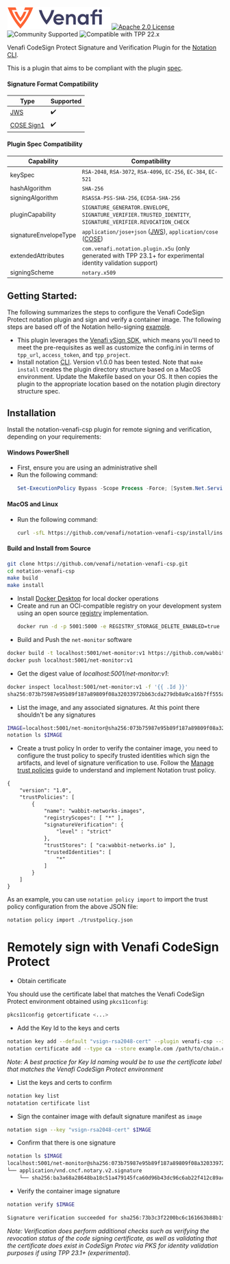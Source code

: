 [![Venafi](https://raw.githubusercontent.com/Venafi/.github/master/images/Venafi_logo.png)](https://www.venafi.com/)
[![Apache 2.0 License](https://img.shields.io/badge/License-Apache%202.0-blue.svg)](https://opensource.org/licenses/Apache-2.0)
![Community Supported](https://img.shields.io/badge/Support%20Level-Community-brightgreen)
![Compatible with TPP 22.x](https://img.shields.io/badge/Compatibility-TPP%2022.x-f9a90c)

Venafi CodeSign Protect Signature and Verification Plugin for the [Notation CLI](https://github.com/notaryproject/notation).

This is a plugin that aims to be compliant with the plugin [spec](https://github.com/notaryproject/notaryproject/blob/main/specs/plugin-extensibility.md).

#### Signature Format Compatibility
| Type | Supported |
| ---- | --------- |
| [JWS](https://github.com/notaryproject/notaryproject/blob/main/specs/signature-envelope-jws.md) | :heavy_check_mark: |
| [COSE Sign1](https://github.com/notaryproject/notaryproject/blob/main/specs/signature-envelope-cose.md) | :heavy_check_mark: |

#### Plugin Spec Compatibility
| Capability | Compatibility |
| ---------- | ------------- |
| keySpec | `RSA-2048`, `RSA-3072`, `RSA-4096`, `EC-256`, `EC-384`, `EC-521` |
| hashAlgorithm | `SHA-256` |
| signingAlgorithm | `RSASSA-PSS-SHA-256`, `ECDSA-SHA-256` |
| pluginCapability | `SIGNATURE_GENERATOR.ENVELOPE`, `SIGNATURE_VERIFIER.TRUSTED_IDENTITY`, `SIGNATURE_VERIFIER.REVOCATION_CHECK` |
| signatureEnvelopeType | `application/jose+json` ([JWS](https://datatracker.ietf.org/doc/html/rfc7515)), `application/cose` ([COSE](https://datatracker.ietf.org/doc/rfc9052)) |
| extendedAttributes | `com.venafi.notation.plugin.x5u` (only generated with TPP 23.1+ for experimental identity validation support)|
| signingScheme | `notary.x509` |


## Getting Started:
The following summarizes the steps to configure the Venafi CodeSign Protect notation plugin and sign and verify a container image.  The following steps are based off of the Notation hello-signing [example](https://github.com/notaryproject/notation/blob/main/docs/hello-signing.md#getting-started).

- This plugin leverages the [Venafi vSign SDK](https://github.com/venafi/vsign), which means you'll need to meet the pre-requisites as well as customize the config.ini in terms of `tpp_url`, `access_token`, and `tpp_project`.
- Install notation [CLI](https://github.com/notaryproject/notation/releases/tag/v1.0.0).  Version v1.0.0 has been tested. Note that `make install` creates the plugin directory structure based on a MacOS environment.  Update the Makefile based on your OS.  It then copies the plugin to the appropriate location based on the notation plugin directory structure spec.

## Installation

Install the notation-venafi-csp plugin for remote signing and verification, depending on your requirements:


#### Windows PowerShell
- First, ensure you are using an administrative shell
- Run the following command:
  ```powershell
  Set-ExecutionPolicy Bypass -Scope Process -Force; [System.Net.ServicePointManager]::SecurityProtocol = [System.Net.ServicePointManager]::SecurityProtocol -bor 3072; iex ((New-Object System.Net.WebClient).DownloadString('https://github.com/venafi/notation-venafi-csp/install/install.ps1'))
  ```

#### MacOS and Linux
- Run the following command:
  ```bash
  curl -sfL https://github.com/venafi/notation-venafi-csp/install/install.sh | sh -
  ```

#### Build and Install from Source
 ```bash
 git clone https://github.com/venafi/notation-venafi-csp.git
 cd notation-venafi-csp
 make build
 make install
 ```
  
- Install [Docker Desktop](https://www.docker.com/products/docker-desktop) for local docker operations
- Create and run an OCI-compatible registry on your development system using an open source [registry](https://github.com/distribution/distribution) implementation.
  ```bash
  docker run -d -p 5001:5000 -e REGISTRY_STORAGE_DELETE_ENABLED=true --name registry registry
  ```
- Build and Push the `net-monitor` software

```bash
docker build -t localhost:5001/net-monitor:v1 https://github.com/wabbit-networks/net-monitor.git#main
docker push localhost:5001/net-monitor:v1
```

- Get the digest value of *localhost:5001/net-monitor:v1*:

```bash
docker inspect localhost:5001/net-monitor:v1 -f '{{ .Id }}'
sha256:073b75987e95b89f187a89809f08a32033972bb63cda279db8a9ca16b7ff555a
```

- List the image, and any associated signatures.  At this point there shouldn't be any signatures

```bash
IMAGE=localhost:5001/net-monitor@sha256:073b75987e95b89f187a89809f08a32033972bb63cda279db8a9ca16b7ff555a
notation ls $IMAGE
```

- Create a trust policy
In order to verify the container image, you need to configure the trust policy to specify trusted identities which sign the artifacts, and level of signature verification to use. Follow the [Manage trust policies](https://notaryproject.dev/docs/user-guides/how-to/manage-trust-policy/) guide to understand and implement Notation trust policy. 

```
{
    "version": "1.0",
    "trustPolicies": [
        {
            "name": "wabbit-networks-images",
            "registryScopes": [ "*" ],
            "signatureVerification": {
                "level" : "strict" 
            },
            "trustStores": [ "ca:wabbit-networks.io" ],
            "trustedIdentities": [
                "*"
            ]
        }
    ]
}
```

As an example, you can use `notation policy import` to import the trust policy configuration from the above JSON file:

```
notation policy import ./trustpolicy.json
```

# Remotely sign with Venafi CodeSign Protect
- Obtain certificate

You should use the certificate label that matches the Venafi CodeSign Protect environment obtained using `pkcs11config`:

```bash
pkcs11config getcertificate <...>
```

- Add the Key Id to the keys and certs

```bash
notation key add --default "vsign-rsa2048-cert" --plugin venafi-csp --id "vsign-rsa2048-cert" --plugin-config "config"="/path/to/vsign/config.ini"
notation certificate add --type ca --store example.com /path/to/chain.crt
```

*Note: A best practice for Key Id naming would be to use the certificate label that matches the Venafi CodeSign Protect environment*

- List the keys and certs to confirm

```bash
notation key list
notatation certificate list
```

- Sign the container image with default signature manifest as `image`

```bash
notation sign --key "vsign-rsa2048-cert" $IMAGE
```

- Confirm that there is one signature

```bash
notation ls $IMAGE
localhost:5001/net-monitor@sha256:073b75987e95b89f187a89809f08a32033972bb63cda279db8a9ca16b7ff555a
└── application/vnd.cncf.notary.v2.signature
    └── sha256:ba3a68a28648ba18c51a479145fca60d96b43dc96c6ab22f412c89ac56a9038b
```

- Verify the container image signature

```bash
notation verify $IMAGE
```

```bash
Signature verification succeeded for sha256:73b3c3f2200bc6c161663b88b1fde3b3ed486518d6b6453fccdfdbbaefa09c7b
```

*Note: Verification does perform additional checks such as verifying the revocation status of the code signing certificate, as well as validating that the certificate does exist in CodeSign Protec via PKS for identity validation purposes if using TPP 23.1+ (experimental).*